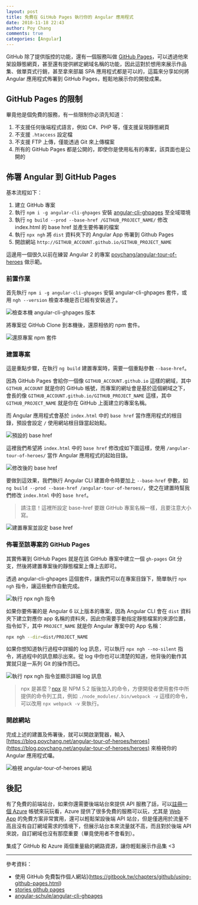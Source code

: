 ```yaml
---
layout: post
title: 免費在 GitHub Pages 執行你的 Angular 應用程式
date: 2018-11-18 22:43
author: Poy Chang
comments: true
categories: [Angular]
---
```


GitHub 除了提供版控的功能，還有一個服務叫做 [GitHub Pages](https://pages.github.com/)，可以透過他來架設靜態網頁，甚至還有提供綁定網域名稱的功能，因此這對於想用來展示作品集、做單頁式行銷，甚至拿來部屬 SPA 應用程式都是可以的，這篇來分享如何將 Angular 應用程式佈署到 GitHub Pages，輕鬆地展示你的開發成果。

## GitHub Pages 的限制

畢竟他是個免費的服務，有一些限制你必須先知道：

1. 不支援任何後端程式語言，例如 C#、PHP 等，僅支援呈現靜態網頁
2. 不支援 `.htaccess` 設定檔
3. 不支援 FTP 上傳，僅能透過 Git 來上傳檔案
4. 所有的 GitHub Pages 都是公開的，即使你是使用私有的專案，該頁面也是公開的

## 佈署 Angular 到 GitHub Pages

基本流程如下：

1. 建立 GitHub 專案
2. 執行 `npm i -g angular-cli-ghpages` 安裝 [angular-cli-ghpages](https://github.com/angular-schule/angular-cli-ghpages) 至全域環境
3. 執行 `ng build --prod --base-href /GITHUB_PROJECT_NAME/` 修改 index.html 的 base href 並產生要佈署的檔案
4. 執行 `npx ngh` 將 `dist` 資料夾下的 Angular App 佈署到 Github Pages
5. 開啟網站 `http://GITHUB_ACCOUNT.github.io/GITHUB_PROJECT_NAME`

這邊用一個很久以前在練習 Angular 2 的專案 [poychang/angular-tour-of-heroes](https://github.com/poychang/angular-tour-of-heroes) 做示範。

### 前置作業

首先執行 `npm i -g angular-cli-ghpages` 安裝 angular-cli-ghpages 套件，或用 `ngh --version` 檢查本機是否已經有安裝過了。

![檢查本機 angular-cli-ghpages 版本](https://i.imgur.com/GItZ3pl.png)

將專案從 GitHub Clone 到本機後，還原相依的 npm 套件。

![還原專案 npm 套件](https://i.imgur.com/2sgllAT.png)

### 建置專案

這是重點步驟，在執行 `ng build` 建置專案時，需要一個重點參數 `--base-href`。

因為 GitHub Pages 會給你一個像 `GITHUB_ACCOUNT.github.io` 這樣的網域，其中 `GITHUB_ACCOUNT` 就是你的 GitHub 帳號，而專案的網址會是基於這個網域之下，會長的像 `GITHUB_ACCOUNT.github.io/GITHUB_PROJECT_NAME` 這樣，其中 `GITHUB_PROJECT_NAME` 就是你在 GitHub 上面建立的專案名稱。

而 Angular 應用程式會基於 `index.html` 中的 `base href` 當作應用程式的根目錄，預設會設定 `/` 使用網站根目錄當起始點。

![預設的 base href](https://i.imgur.com/wxoFQNS.png)

這裡我們希望將 `index.html` 中的 `base href` 修改成如下圖這樣，使用 `/angular-tour-of-heroes/` 當作 Angular 應用程式的起始目錄。

![修改後的 base href](https://i.imgur.com/DXmZLnI.png)

要做到這效果，我們執行 Angular CLI 建置命令時要加上 `--base-href` 參數，如 `ng build --prod --base-href /angular-tour-of-heroes/`，使之在建置時幫我們修改 `index.html` 中的 `base href`。

>請注意！這裡所設定 base-href 要跟 GitHub 專案名稱一樣，且要注意大小寫。

![建置專案並設定 base href](https://i.imgur.com/2pbrUTF.png)

### 佈署至該專案的 GitHub Pages

其實佈署到 GitHub Pages 就是在該 GitHub 專案中建立一個 `gh-pages` Git 分支，然後將建置專案後的靜態檔案上傳上去即可。

透過 angular-cli-ghpages 這個套件，讓我們可以在專案目錄下，簡單執行 `npx ngh` 指令，讓這些動作自動完成。

![執行 npx ngh 指令](https://i.imgur.com/QCb5evH.png)

如果你要佈署的是 Angular 6 以上版本的專案，因為 Angular CLI 會在 `dist` 資料夾下建立對應你 app 名稱的資料夾，因此你需要手動指定靜態檔案的來源位置，指令如下，其中 `PROJECT_NAME` 就是你 Angular 專案中的 App 名稱：

```bash
npx ngh --dir=dist/PROJECT_NAME
```

如果你想知道執行過程中詳細的 log 訊息，可以執行 `npx ngh --no-silent` 指令，將過程中的訊息顯示出來。從 log 中你也可以清楚的知道，他背後的動作其實就只是一系列 Git 的操作而已。

![執行 npx ngh 指令並顯示詳細 log 訊息](https://i.imgur.com/67jlY4s.png)

>npx 是甚麼？[npx](https://github.com/zkat/npx) 是 NPM 5.2 版後加入的命令，方便開發者使用套件中所提供的命令列工具，例如 `./node_modules/.bin/webpack -v` 這樣的命令，可以改用 `npx webpack -v` 來執行。

### 開啟網站

完成上述的建置及佈署後，就可以開啟瀏覽器，輸入 [https://blog.poychang.net/angular-tour-of-heroes/heroes](https://blog.poychang.net/angular-tour-of-heroes/heroes) 來檢視你的 Angular 應用程式囉。

![檢視 angular-tour-of-heroes 網站](https://i.imgur.com/TlZL0jr.png)

## 後記

有了免費的前端站台，如果你還需要後端站台來提供 API 服務了話，可以[註冊一個 Azure](https://azure.microsoft.com/zh-tw/free/) 帳號來玩玩看，Azure 提供了很多免費的服務可以玩，尤其是 [Web App](https://azure.microsoft.com/zh-tw/services/app-service/web/) 的免費方案非常實用，還可以輕鬆架設後端 API 站台，但是僅適用於流量不高且沒有自訂網域需求的情境下，但展示站台本來流量就不高，而且對於後端 API 來說，自訂網域也沒有那麼重要（畢竟使用者不會看到）。

集成了 GitHub 和 Azure 兩個重量級的網路資源，讓你輕鬆展示作品集 <3

----------

參考資料：

* 使用 GitHub 免費製作個人網站](https://gitbook.tw/chapters/github/using-github-pages.html)
* [stories github pages](https://github.com/angular/angular-cli/wiki/stories-github-pages)
* [angular-schule/angular-cli-ghpages](https://github.com/angular-schule/angular-cli-ghpages)
